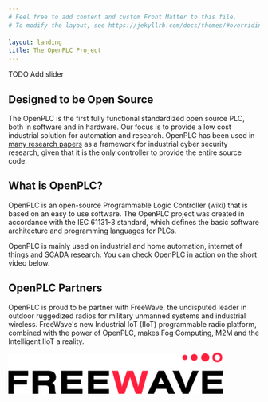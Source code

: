 ```yaml
---
# Feel free to add content and custom Front Matter to this file.
# To modify the layout, see https://jekyllrb.com/docs/themes/#overriding-theme-defaults

layout: landing
title: The OpenPLC Project
---
```


TODO Add slider

## Designed to be Open Source

The OpenPLC is the first fully functional standardized open source PLC, both
in software and in hardware. Our focus is to provide a low cost industrial
solution for automation and research. OpenPLC has been used in
[many research papers](https://scholar.google.com/scholar?as_ylo=2014&q=openplc&hl=en&as_sdt=0,1)
as a framework for industrial cyber security research, given that it is the
only controller to provide the entire source code.

## What is OpenPLC?

OpenPLC is an open-source Programmable Logic Controller (wiki) that is based
on an easy to use software. The OpenPLC project was created in accordance with
the IEC 61131-3 standard, which defines the basic software architecture and
programming languages for PLCs.

OpenPLC is mainly used on industrial and home automation, internet of things
and SCADA research. You can check OpenPLC in action on the short video below.

## OpenPLC Partners

OpenPLC is proud to be partner with FreeWave, the undisputed leader in outdoor
ruggedized radios for military unmanned systems and industrial wireless.
FreeWave's new Industrial IoT (IIoT) programmable radio platform, combined
with the power of OpenPLC, makes Fog Computing, M2M and the Intelligent IIoT a
reality.

[![](freewave.webp)](http://www.freewave.com)
